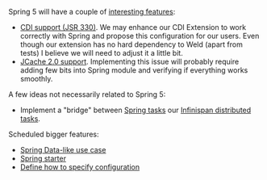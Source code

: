 Spring 5 will have a couple of [interesting features](https://jira.spring.io/browse/SPR-13574?jql=project%20%3D%20SPR%20AND%20issuetype%20%3D%20%22New%20Feature%22%20AND%20fixVersion%20in%20(%225.0%20M2%22%2C%20%225.0%20M3%22%2C%20%225.x%20Backlog%22)%20ORDER%20BY%20issuetype%20DESC):

* [CDI support (JSR 330)](https://jira.spring.io/browse/SPR-12211). We may enhance our CDI Extension to work correctly with Spring and propose this configuration for our users. Even though our extension has no hard dependency to Weld (apart from tests) I believe we will need to adjust it a little bit.
* [JCache 2.0 support](https://jira.spring.io/browse/SPR-13574). Implementing this issue will probably require adding few bits into Spring module and verifying if everything works smoothly.

A few ideas not necessarily related to Spring 5:
* Implement a "bridge" between [Spring tasks](http://docs.spring.io/spring/docs/current/spring-framework-reference/htmlsingle/#scheduling) our [Infinispan distributed tasks](http://infinispan.org/docs/dev/user_guide/user_guide.html#DistributedExecutor).

Scheduled bigger features:
* [Spring Data-like use case](https://issues.jboss.org/browse/ISPN-1068)
* [Spring starter](https://issues.jboss.org/browse/ISPN-6561)
* [Define how to specify configuration](https://issues.jboss.org/browse/ISPN-3337)
